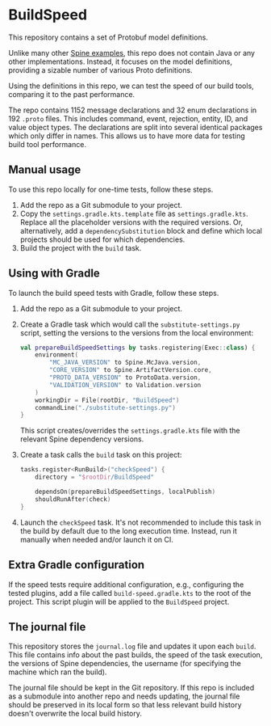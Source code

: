 # BuildSpeed

This repository contains a set of Protobuf model definitions.

Unlike many other [Spine examples](https://github.com/spine-examples), this repo does not contain
Java or any other implementations. Instead, it focuses on the model definitions, 
providing a sizable number of various Proto definitions.

Using the definitions in this repo, we can test the speed of our build tools, 
comparing it to the past performance.

The repo contains 1152 message declarations and 32 enum declarations in 192 `.proto` files.
This includes command, event, rejection, entity, ID, and value object types.
The declarations are split into several identical packages which only differ in names.
This allows us to have more data for testing build tool performance.

## Manual usage

To use this repo locally for one-time tests, follow these steps.

1. Add the repo as a Git submodule to your project.
2. Copy the `settings.gradle.kts.template` file as `settings.gradle.kts`.
   Replace all the placeholder versions with the required versions. Or, alternatively,
   add a `dependencySubstitution` block and define which local projects should be used
   for which dependencies.
3. Build the project with the `build` task.

## Using with Gradle

To launch the build speed tests with Gradle, follow these steps.

1. Add the repo as a Git submodule to your project.

2. Create a Gradle task which would call the `substitute-settings.py` script, setting the versions
   to the versions from the local environment:

   ```kotlin
   val prepareBuildSpeedSettings by tasks.registering(Exec::class) {
       environment(
           "MC_JAVA_VERSION" to Spine.McJava.version,
           "CORE_VERSION" to Spine.ArtifactVersion.core,
           "PROTO_DATA_VERSION" to ProtoData.version,
           "VALIDATION_VERSION" to Validation.version
       )
       workingDir = File(rootDir, "BuildSpeed")
       commandLine("./substitute-settings.py")
   }
   ```
   This script creates/overrides the `settings.gradle.kts` file with the relevant
   Spine dependency versions.

3. Create a task calls the `build` task on this project:

   ```kotlin
   tasks.register<RunBuild>("checkSpeed") {
       directory = "$rootDir/BuildSpeed"
   
       dependsOn(prepareBuildSpeedSettings, localPublish)
       shouldRunAfter(check)
   }
   ```
4. Launch the `checkSpeed` task. It's not recommended to include this task in the build
   by default due to the long execution time. Instead, run it manually when needed and/or launch
   it on CI.

## Extra Gradle configuration

If the speed tests require additional configuration, e.g., configuring the tested plugins,
add a file called `build-speed.gradle.kts` to the root of the project. This script plugin
will be applied to the `BuildSpeed` project.

## The journal file

This repository stores the `journal.log` file and updates it upon each `build`. This file contains
info about the past builds, the speed of the task execution, the versions of Spine dependencies,
the username (for specifying the machine which ran the build).

The journal file should be kept in the Git repository. If this repo is included as a submodule into
another repo and needs updating, the journal file should be preserved in its local form so that
less relevant build history doesn't overwrite the local build history.
